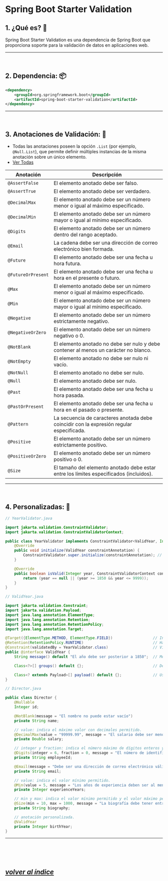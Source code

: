 # Spring Boot Starter Validation

## 1. ¿Qué es? 🤔
Spring Boot Starter Validation es una dependencia de Spring Boot que proporciona soporte para la validación de datos en aplicaciones web.

---
<br>

## 2. Dependencia: 📦
```xml
<dependency>
    <groupId>org.springframework.boot</groupId>
    <artifactId>spring-boot-starter-validation</artifactId>
</dependency>
```
---
<br>

## 3. Anotaciones de Validación: 📝
- Todas las anotaciones poseen la opción `.List` (por ejemplo, `@Null.List`), que permite definir múltiples instancias de la misma anotación sobre un único elemento.
- [Ver Todas](https://jakarta.ee/specifications/bean-validation/3.0/apidocs/jakarta/validation/constraints/package-summary)

| Anotación          | Descripción                                                                              |
|--------------------|------------------------------------------------------------------------------------------|
| `@AssertFalse`     | El elemento anotado debe ser falso.                                                      |
| `@AssertTrue`      | El elemento anotado debe ser verdadero.                                                  |
| `@DecimalMax`      | El elemento anotado debe ser un número menor o igual al máximo especificado.             |
| `@DecimalMin`      | El elemento anotado debe ser un número mayor o igual al mínimo especificado.             |
| `@Digits`          | El elemento anotado debe ser un número dentro del rango aceptado.                        |
| `@Email`           | La cadena debe ser una dirección de correo electrónico bien formada.                     |
| `@Future`          | El elemento anotado debe ser una fecha u hora futura.                                    |
| `@FutureOrPresent` | El elemento anotado debe ser una fecha u hora en el presente o futuro.                   |
| `@Max`             | El elemento anotado debe ser un número menor o igual al máximo especificado.             |
| `@Min`             | El elemento anotado debe ser un número mayor o igual al mínimo especificado.             |
| `@Negative`        | El elemento anotado debe ser un número estrictamente negativo.                           |
| `@NegativeOrZero`  | El elemento anotado debe ser un número negativo o 0.                                     |
| `@NotBlank`        | El elemento anotado no debe ser nulo y debe contener al menos un carácter no blanco.     |
| `@NotEmpty`        | El elemento anotado no debe ser nulo ni vacío.                                           |
| `@NotNull`         | El elemento anotado no debe ser nulo.                                                    |
| `@Null`            | El elemento anotado debe ser nulo.                                                       |
| `@Past`            | El elemento anotado debe ser una fecha u hora pasada.                                    |
| `@PastOrPresent`   | El elemento anotado debe ser una fecha u hora en el pasado o presente.                   |
| `@Pattern`         | La secuencia de caracteres anotada debe coincidir con la expresión regular especificada. |
| `@Positive`        | El elemento anotado debe ser un número estrictamente positivo.                           |
| `@PositiveOrZero`  | El elemento anotado debe ser un número positivo o 0.                                     |
| `@Size`            | El tamaño del elemento anotado debe estar entre los límites especificados (incluidos).   |
---
<br>

## 4. Personalizadas: 🎨
```java
// YearValidator.java

import jakarta.validation.ConstraintValidator;
import jakarta.validation.ConstraintValidatorContext;

public class YearValidator implements ConstraintValidator<ValidYear, Integer> {
    @Override
    public void initialize(ValidYear constraintAnnotation) {
        ConstraintValidator.super.initialize(constraintAnnotation); // (Opcional) Llamada al método de la superclase por si tuviera lógica de inicialización.
    }

    @Override
    public boolean isValid(Integer year, ConstraintValidatorContext context) {
        return (year == null || (year >= 1850 && year <= 9999));
    }
}
```
```java
// ValidYear.java

import jakarta.validation.Constraint;
import jakarta.validation.Payload;
import java.lang.annotation.ElementType;
import java.lang.annotation.Retention;
import java.lang.annotation.RetentionPolicy;
import java.lang.annotation.Target;

@Target({ElementType.METHOD, ElementType.FIELD})                  // Indica dónde puede aplicarse la anotación (métodos y campos).
@Retention(RetentionPolicy.RUNTIME)                               // Hace que la anotación esté disponible en tiempo de ejecución.
@Constraint(validatedBy = YearValidator.class)                    // Vincula esta anotación con la clase 'YearValidator'.
public @interface ValidYear {
    String message() default "El año debe ser posterior a 1850";  // Mensaje predeterminado si la validación falla.

    Class<?>[] groups() default {};                               // Define grupos de validación para aplicar la anotación.

    Class<? extends Payload>[] payload() default {};              // Usado para proporcionar metadatos adicionales o contexto a la validación.
}
```
```java
// Director.java

public class Director {
    @Nullable
    Integer id;

    @NotBlank(message = "El nombre no puede estar vacío")
    private String name;

    // value: indica el máximo valor con decimales permitido.
    @DecimalMax(value = "99999.99", message = "El salario debe ser menor o igual a 99999.99")
    private Double salary;

    // integer y fraction: indica el número máximo de dígitos enteros y el número máximo de dígitos decimales.
    @Digits(integer = 6, fraction = 0, message = "El número de identificación debe tener hasta 6 dígitos y ningún decimal")
    private String employeeId;

    @Email(message = "Debe ser una dirección de correo electrónico válida")
    private String email;

    // value: indica el valor mínimo permitido.
    @Min(value = 5, message = "Los años de experiencia deben ser al menos 5")
    private Integer experienceYears;

    // min y max: indica el valor mínimo permitido y el valor máximo permitido.
    @Size(min = 10, max = 1000, message = "La biografía debe tener entre 10 y 1000 caracteres")
    private String biography;

    // anotación personalizada.
    @ValidYear
    private Integer birthYear;
}
```
---
<br><br><br>

## *[volver al índice](../../README.md)*